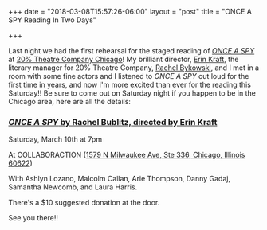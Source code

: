 +++
date = "2018-03-08T15:57:26-06:00"
layout = "post"
title = "ONCE A SPY Reading In Two Days"

+++

Last night we had the first rehearsal for the staged reading of [*ONCE A SPY*](https://newplayexchange.org/plays/48794/once-spy) at [20% Theatre Company Chicago](https://www.twentypercentchicago.com/)! My brilliant director, [Erin Kraft](https://www.erinkraft.com/), the literary manager for 20% Theatre Company, [Rachel Bykowski](https://twitter.com/rachb713), and I met in a room with some fine actors and I listened to *ONCE A SPY* out loud for the first time in years, and now I'm more excited than ever for the reading this Saturday!! Be sure to come out on Saturday night if you happen to be in the Chicago area, here are all the details:

### [*ONCE A SPY* by Rachel Bublitz, directed by Erin Kraft](https://www.twentypercentchicago.com/darkroom18)

Saturday, March 10th at 7pm

At COLLABORACTION ([1579 N Milwaukee Ave, Ste 336, Chicago, Illinois 60622](https://www.google.com/maps/place/1579+N+Milwaukee+Ave+%23336,+Chicago,+IL+60622/data=!4m2!3m1!1s0x880fd2c74476aaad:0x5d40ba89df5e0fb4?sa=X&ved=0ahUKEwjvgdXX4d3ZAhWIslkKHUBWBNMQ8gEIKDAA))

With Ashlyn Lozano, Malcolm Callan, Arie Thompson, Danny Gadaj, Samantha Newcomb, and Laura Harris. 

There's a $10 suggested donation at the door.

See you there!! 